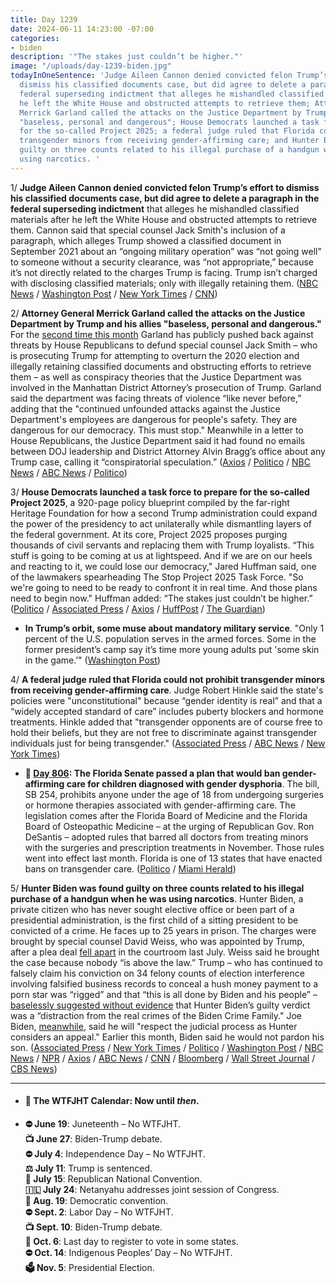 ```yaml
---
title: Day 1239
date: 2024-06-11 14:23:00 -07:00
categories:
- biden
description: '"The stakes just couldn’t be higher."'
image: "/uploads/day-1239-biden.jpg"
todayInOneSentence: 'Judge Aileen Cannon denied convicted felon Trump’s effort to
  dismiss his classified documents case, but did agree to delete a paragraph in the
  federal superseding indictment that alleges he mishandled classified materials after
  he left the White House and obstructed attempts to retrieve them; Attorney General
  Merrick Garland called the attacks on the Justice Department by Trump and his allies
  "baseless, personal and dangerous"; House Democrats launched a task force to prepare
  for the so-called Project 2025; a federal judge ruled that Florida could not prohibit
  transgender minors from receiving gender-affirming care; and Hunter Biden was found
  guilty on three counts related to his illegal purchase of a handgun when he was
  using narcotics. '
---
```


1/ **Judge Aileen Cannon denied convicted felon Trump’s effort to dismiss his classified documents case, but did agree to delete a paragraph in the federal superseding indictment** that alleges he mishandled classified materials after he left the White House and obstructed attempts to retrieve them. Cannon said that special counsel Jack Smith's inclusion of a paragraph, which alleges Trump showed a classified document in September 2021 about an “ongoing military operation” was “not going well" to someone without a security clearance, was “not appropriate,” because it’s not directly related to the charges Trump is facing. Trump isn’t charged with disclosing classified materials; only with illegally retaining them. ([NBC News](https://www.nbcnews.com/politics/donald-trump/judge-cannon-denies-another-motion-trump-dismiss-classified-documents-rcna156482) / [Washington Post](https://www.washingtonpost.com/national-security/2024/06/10/florida-judge-cannon-trump/) / [New York Times](https://www.nytimes.com/2024/06/10/us/politics/trump-documents-charges-cannon.html) / [CNN](https://www.cnn.com/2024/06/10/politics/judge-cannon-trump-classified-documents-charges/index.html))

2/ **Attorney General Merrick Garland called the attacks on the Justice Department by Trump and his allies "baseless, personal and dangerous."** For the [second time this month](https://whatthefuckjusthappenedtoday.com/2024/06/04/day-1232/#3-attorney-general-merrick-garland-c) Garland has publicly pushed back against threats by House Republicans to defund special counsel Jack Smith – who is prosecuting Trump for attempting to overturn the 2020 election and illegally retaining classified documents and obstructing efforts to retrieve them – as well as conspiracy theories that the Justice Department was involved in the Manhattan District Attorney’s prosecution of Trump. Garland said the department was facing threats of violence “like never before,” adding that the "continued unfounded attacks against the Justice Department's employees are dangerous for people's safety. They are dangerous for our democracy. This must stop." Meanwhile in a letter to House Republicans, the Justice Department said it had found no emails between DOJ leadership and District Attorney Alvin Bragg’s office about any Trump case, calling it “conspiratorial speculation.” ([Axios](https://www.axios.com/2024/06/11/merrick-garland-justice-department-attacks-washington-post) / [Politico](https://www.politico.com/news/2024/06/11/merrick-garland-doj-attacks-00162674) / [NBC News](https://www.nbcnews.com/politics/congress/manhattan-da-bragg-secured-trump-conviction-testify-gop-led-judiciary-rcna156567) / [ABC News](https://abcnews.go.com/Politics/doj-contacts-senior-officials-manhattan-da-bragg-trump/story?id=111017619) / [Politico](https://www.politico.com/live-updates/2024/06/11/congress/doj-letter-house-judiciary-trump-manhattan-da-bragg-00162672))

3/ **House Democrats launched a task force to prepare for the so-called Project 2025**, a 920-page policy blueprint compiled by the far-right Heritage Foundation for how a second Trump administration could expand the power of the presidency to act unilaterally while dismantling layers of the federal government. At its core, Project 2025 proposes purging thousands of civil servants and replacing them with Trump loyalists. “This stuff is going to be coming at us at lightspeed. And if we are on our heels and reacting to it, we could lose our democracy," Jared Huffman said, one of the lawmakers spearheading The Stop Project 2025 Task Force. "So we're going to need to be ready to confront it in real time. And those plans need to begin now." Huffman added: “The stakes just couldn’t be higher.” ([Politico](https://www.politico.com/live-updates/2024/06/11/congress/new-democratic-trump-task-force-huffman-house-00162560) / [Associated Press](https://apnews.com/article/project-2025-trump-biden-election-congress-6899a1167a4522b1c8be371f7abe7ee9) / [Axios](https://www.axios.com/2024/06/11/house-democrats-project-2025-task-force) / [HuffPost](https://www.huffpost.com/entry/house-democrats-project-2025-task-force-trump_n_66672287e4b0889986ac57cf) / [The Guardian](https://www.theguardian.com/us-news/article/2024/jun/11/trump-project-2025-wrecking-ball))

* **In Trump’s orbit, some muse about mandatory military service**. "Only 1 percent of the U.S. population serves in the armed forces. Some in the former president’s camp say it’s time more young adults put 'some skin in the game.’" ([Washington Post](https://www.washingtonpost.com/national-security/2024/06/10/trump-military-draft-mandatory-service/))

4/ **A federal judge ruled that Florida could not prohibit transgender minors from receiving gender-affirming care**. Judge Robert Hinkle said the state's policies were "unconstitutional" because “gender identity is real” and that a “widely accepted standard of care” includes puberty blockers and hormone treatments. Hinkle added that "transgender opponents are of course free to hold their beliefs, but they are not free to discriminate against transgender individuals just for being transgender." ([Associated Press](https://apnews.com/article/transgender-rights-children-florida-592b24b28e365ded336ca841f2ac90ac) / [ABC News](https://abcnews.go.com/US/judge-blocks-floridas-transgender-youth-care-ban-minors/story?id=111024580) / [New York Times](https://www.nytimes.com/2024/06/11/us/florida-transgender-law.html))

* **📌 [Day 806](https://whatthefuckjusthappenedtoday.com/2023/04/05/day-806/#6-the-florida-senate-passed-a-plan-t): The Florida Senate passed a plan that would ban gender-affirming care for children diagnosed with gender dysphoria**. The bill, SB 254, prohibits anyone under the age of 18 from undergoing surgeries or hormone therapies associated with gender-affirming care. The legislation comes after the Florida Board of Medicine and the Florida Board of Osteopathic Medicine – at the urging of Republican Gov. Ron DeSantis – adopted rules that barred all doctors from treating minors with the surgeries and prescription treatments in November. Those rules went into effect last month. Florida is one of 13 states that have enacted bans on transgender care. ([Politico](https://www.politico.com/news/2023/04/04/florida-senate-ban-transgender-treatments-kids-00090481) / [Miami Herald](https://www.miamiherald.com/news/health-care/article273974120.html))

5/ **Hunter Biden was found guilty on three counts related to his illegal purchase of a handgun when he was using narcotics**. Hunter Biden, a private citizen who has never sought elective office or been part of a presidential administration, is the first child of a sitting president to be convicted of a crime. He faces up to 25 years in prison. The charges were brought by special counsel David Weiss, who was appointed by Trump, after a plea deal [fell apart](https://whatthefuckjusthappenedtoday.com/2023/07/26/day-918/#2-hunter-biden-pleaded-not-guilty-to) in the courtroom last July. Weiss said he brought the case because nobody “is above the law.” Trump – who has continued to falsely claim his conviction on 34 felony counts of election interference involving falsified business records to conceal a hush money payment to a porn star was “rigged” and that “this is all done by Biden and his people” – [baselessly suggested without evidence](https://www.politico.com/news/2024/06/11/trump-campaign-hunter-biden-reaction-00162726) that Hunter Biden’s guilty verdict was a “distraction from the real crimes of the Biden Crime Family." Joe Biden, [meanwhile](https://www.cnbc.com/2024/06/11/joe-biden-respect-the-judicial-process-as-hunter-considers-appeal.html), said he will "respect the judicial process as Hunter considers an appeal." Earlier this month, Biden said he would not pardon his son. ([Associated Press](https://apnews.com/article/hunter-biden-gun-trial-federal-charges-delaware-5dd8a9380235c6360a1ddb691ef24a06) / [New York Times](https://www.nytimes.com/live/2024/06/11/us/hunter-biden-trial-verdict) / [Politico](https://www.politico.com/news/2024/06/11/hunter-biden-gun-trial-guilty-verdict-00162694) / [Washington Post](https://www.washingtonpost.com/national-security/2024/06/11/hunter-biden-gun-trial-verdict-live-updates/) / [NBC News](https://www.nbcnews.com/politics/hunter-biden-guilty-verdict-top-trump-talking-point-rcna156566) / [NPR](https://www.npr.org/2024/06/10/nx-s1-5001231/hunter-biden-guilty) / [Axios](https://www.axios.com/2024/06/11/hunter-biden-gun-trial-verdict) / [ABC News](https://abcnews.go.com/US/live-updates/hunter-biden-gun-trial/?id=110723981) / [CNN](https://www.cnn.com/politics/live-news/hunter-biden-trial-06-11-24/index.html?tab=Catch%20Up) / [Bloomberg](https://www.bloomberg.com/news/articles/2024-06-11/hunter-biden-convicted-of-gun-charges-by-jury-in-delaware-trial?srnd=homepage-americas&sref=MIBMEEoj) / [Wall Street Journal](https://www.wsj.com/us-news/hunter-biden-gun-trial-guilty-4dd4263f?mod=hp_lead_pos1) / [CBS News](https://www.cbsnews.com/news/hunter-biden-guilty-verdict-joe-biden-reaction/))


---

* #### 📅 The WTFJHT Calendar: Now until *then*. 

* **⛔️ June 19**: Juneteenth – No WTFJHT. \
**📺 June 27**: Biden-Trump debate.\
**⛔️ July 4**: Independence Day – No WTFJHT. \
**⚖️ July 11**: Trump is sentenced.\
**🐘 July 15**: Republican National Convention.\
**🇮🇱 July 24**: Netanyahu addresses joint session of Congress.\
**🫏 Aug. 19**: Democratic convention.\
**⛔️ Sept. 2**: Labor Day – No WTFJHT. \
**📺 Sept. 10**: Biden-Trump debate.\
**📆 Oct. 6**: Last day to register to vote in some states. \
**⛔️ Oct. 14**: Indigenous Peoples’ Day – No WTFJHT. \
 **🗳️ Nov. 5**: Presidential Election.

